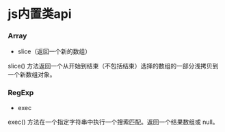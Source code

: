 # js内置类api

### Array

- slice（返回一个新的数组）

slice() 方法返回一个从开始到结束（不包括结束）选择的数组的一部分浅拷贝到一个新数组对象。

### RegExp

- exec 

exec() 方法在一个指定字符串中执行一个搜索匹配。返回一个结果数组或 null。
